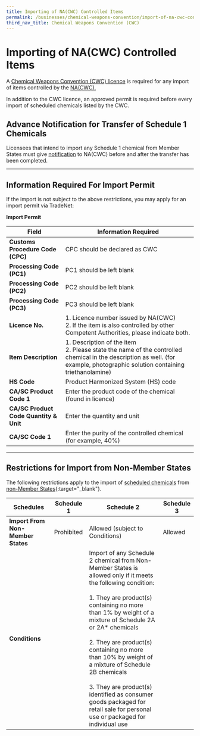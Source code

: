 ```yaml
---
title: Importing of NA(CWC) Controlled Items
permalink: /businesses/chemical-weapons-convention/import-of-na-cwc-controlled-items
third_nav_title: Chemical Weapons Convention (CWC)
---
```


# Importing of NA(CWC) Controlled Items

A  [Chemical Weapons Convention (CWC) licence](/businesses/chemical-weapons-convention/licensing-requirements) is required for any import of items controlled by the  [NA(CWC).](/businesses/chemical-weapons-convention/introduction)

In addition to the CWC licence, an approved permit is required before every import of scheduled chemicals listed by the CWC.


## Advance Notification for Transfer of Schedule 1 Chemicals

Licensees that intend to import any Schedule 1 chemical from Member States must give [notification](/businesses/chemical-weapons-convention/declarations/advanced-notification-on-transfer-of-schedule-1-chemicals) to NA(CWC) before and after the transfer has been completed.

----

## Information Required For Import Permit

If the import is not subject to the above restrictions, you may apply for an import permit via TradeNet:

**Import Permit**

| Field | Information Required |
|---|---|
| **Customs Procedure Code (CPC)** | CPC should be declared as CWC |
| **Processing Code (PC1)** | PC1 should be left blank |
| **Processing Code (PC2)** | PC2 should be left blank |
| **Processing Code (PC3)** | PC3 should be left blank |
| **Licence No.** |  1. Licence number issued by NA(CWC) <br> 2. If the item is also controlled by other Competent Authorities, please indicate both. |
| **Item Description** | 1.   Description of the item <br> 2. Please state the name of the controlled chemical in the description as well. (for example, photographic solution containing triethanolamine) |
| **HS Code** | Product Harmonized System (HS) code |
| **CA/SC Product Code 1** | Enter the product code of the chemical (found in licence) |
| **CA/SC Product Code Quantity & Unit** | Enter the quantity and unit |
| **CA/SC Code 1** | Enter the purity of the controlled chemical (for example, 40%) |

----

## Restrictions for Import from Non-Member States

The following restrictions apply to the import of [scheduled chemicals](/documents/businesses/Guide_to_NACWC_Lic_-_with_Sch_Chem_List-(2020).pdf) from [non-Member States](https://www.opcw.org/about-us/member-states){:target="_blank"}.

| Schedules | Schedule 1 | Schedule 2 |  Schedule 3 |
|---|---|---|---|
| **Import From Non-Member States** | Prohibited | Allowed (subject to Conditions) | Allowed |
| **Conditions** | | Import of any Schedule 2 chemical from Non-Member States is allowed only if it meets the following condition: <br><br> 1. They are product(s) containing no more than 1% by weight of a mixture of Schedule 2A or 2A* chemicals <br><br> 2. They are product(s) containing no more than 10% by weight of a mixture of Schedule 2B chemicals <br><br> 3.  They are product(s) identified as consumer goods packaged for retail sale for personal use or packaged for individual use | |
